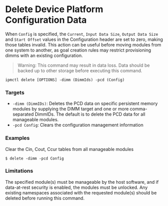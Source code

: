 # Delete Device Platform Configuration Data

When `Config` is specified, the `Current`, `Input Data Size`, `Output Data Size` and `Start Offset` values in the Configuration header are set to zero, making those tables invalid. This action can be useful before moving modules from one system to another, as goal creation rules may restrict provisioning dimms with an existing configuration.

> Warning: This command may result in data loss. Data should be backed up to other storage before executing this command.

```text
ipmctl delete [OPTIONS] -dimm (DimmIds) -pcd (Config)
```

### **Targets**

* `-dimm (DimmIDs)`: Deletes the PCD data on specific persistent memory modules by supplying the DIMM target and one or more comma-separated DimmIDs. The default is to delete the PCD data for all manageable modules.
* `-pcd Config`: Clears the configuration management information

### **Examples** 

Clear the Cin, Cout, Ccur tables from all manageable modules

```text
$ delete -dimm -pcd Config
```

### **Limitations** 

The specified module\(s\) must be manageable by the host software, and if data-at-rest security is enabled, the modules must be unlocked. Any existing namespaces associated with the requested module\(s\) should be deleted before running this command.

